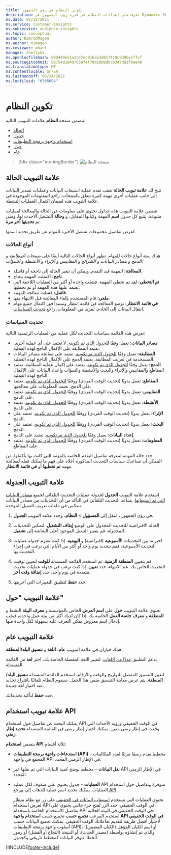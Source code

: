 ```yaml
---
title: تكوين النظام في رؤى الجمهور
description: تعرف على إعدادات النظام في قدرة رؤى الجمهور في Dynamics 365 Customer Insights.
ms.date: 02/12/2021
ms.service: customer-insights
ms.subservice: audience-insights
ms.topic: conceptual
author: NimrodMagen
ms.author: nimagen
ms.reviewer: mhart
manager: shellyha
ms.openlocfilehash: 09d449e51a3a47ec916ab3d017419c9d9be1ffcf
ms.sourcegitcommit: 0b754d194d765afef70d1008db7b347dd1f0ee40
ms.translationtype: HT
ms.contentlocale: ar-SA
ms.lasthandoff: 06/24/2021
ms.locfileid: "6305694"
---
```

# <a name="system-configuration"></a>تكوين النظام

تتضمن صفحة **النظام** علامات التبويب التالية:
- [‏الحالة](#status-tab)
- [جدول](#schedule-tab)
- [استخدام واجهة برمجة التطبيقات](#api-usage-tab)
- [حول](#about-tab)
- [عام ](#general-tab)

> [!div class="mx-imgBorder"]
> ![صفحة النظام](media/system-tabs.png "صفحة النظام")

## <a name="status-tab"></a>علامة التبويب الحالة

تتيح لك **علامة تبويب الحالة** تعقب تقدم عملية استيعاب البيانات وعمليات تصدير البيانات إلى جانب عمليات أخرى مهمة كثيرة تتعلق بالمنتجات. راجع المعلومات الموجودة في علامة التبويب هذه لضمان اكتمال العمليات النشطة.

تتضمن علامة التبويب هذه جداول تحتوي على معلومات عن الحالة والمعالجة لعمليات متنوعة. يتتبع كل جدول **اسم** المهمة وكيانها المقابل، و **وحالة** التشغيل الأحدث لها، ومتى تم **تحديثها آخر مرة**.

اعرض تفاصيل مجموعات تشغيل الأخيرة للمهام عن طريق تحديد اسمها.

### <a name="status-types"></a>أنواع الحالات

هناك ستة أنواع حالات للمهام. تظهر أنواع الحالات التالية أيضًا على صفحات *المطابقة* و *الدمج* و *مصادر البيانات* و *الشرائح* و *المقاييس* و *الإثراء* و *الأنشطة* و *التنبؤات*:

- **المعالجة:** المهمة قيد التقدم. ويمكن أن تتغير الحالة إلى ناجحة أو فاشلة.
- **ناجح:** اكتملت المهمة بنجاح.
- **تم التخطي:** لقد تم تخطي المهمة. فشلت واحدة أو أكثر من العمليات اللاحقة التي تعتمد عليها هذه المهمة أو تم تخطيها.
- **فاشل:** فشلت معالجة المهمة.
- **ملغي:** قام المستخدم بإلغاء المعالجة قبل الانتهاء منها.
- **في قائمة الانتظار:** توضع المعالجة في قائمة انتظار وستبدأ فور اكتمال جميع مهام انتقال البيانات إلى الخادم‬. لمزيد من المعلومات، راجع [تحديث السياسات](#refresh-policies).

### <a name="refresh-policies"></a>تحديث السياسات

تعرض هذه القائمة سياسات التحديث لكل عملية من العمليات الرئيسية التالية:

- **مصادر البيانات:** تعمل وفقًا [للجدول الذي تم تكوينه](#schedule-tab). لا تعتمد على أي عملية أخرى. تعتمد المطابقة على الإكمال الناجح لهذه العملية.
- **المطابقة:** تعمل وفقًا [للجدول الذي تم تكوينه](#schedule-tab). تعتمد على معالجة مصادر البيانات المستخدمة في تعريف المطابقة. يعتمد الدمج على الإكمال الناجح لهذه العملية.
- **الدمج:** يعمل وفقًا [للجدول الذي تم تكوينه](#schedule-tab). يعتمد على إكمال عملية المطابقة. تعتمد المقاطع والمقاييس والإثراء والبحث والأنشطة والتنبؤات وإعداد البيانات على الإكمال الناجح لهذه العملية.
- **المقاطع**: تعمل يدويًا (تحديث الوقت الفردي) ووفقًا [للجدول الذي تم تكوينه](#schedule-tab). تعتمد على الدمج. تعتمد المعلومات على معالجتها.
- **المقاييس**: تعمل يدويًا (تحديث الوقت الفردي) ووفقًا [للجدول الذي تم تكوينه](#schedule-tab). تعتمد على الدمج.
- **الأنشطة**: تعمل يدويًا (تحديث الوقت الفردي) ووفقًا [للجدول الذي تم تكوينه](#schedule-tab). تعتمد على الدمج.
- **الإثراء**: يعمل يدويًا (تحديث الوقت الفردي) ووفقًا [للجدول الذي تم تكوينه](#schedule-tab). تعتمد على الدمج.
- **البحث**: يعمل يدويًا (تحديث الوقت الفردي) ووفقًا [للجدول الذي تم تكوينه](#schedule-tab). تعتمد على الدمج.
- **إعداد البيانات:** يعمل وفقًا [للجدول الذي تم تكوينه](#schedule-tab). تعتمد على الدمج.
- **المعلومات**: تعمل يدويًا (تحديث الوقت الفردي) ووفقًا [للجدول الذي تم تكوينه](#schedule-tab). تعتمد على المقاطع.

حدد حالة المهمة لمعرفة تفاصيل التقدم الخاصة بالمهمة التي كانت بها بأكملها. من الممكن أن تساعدك سياسات التحديث المذكورة أعلاه على فهم ما يمكنك فعله لمعالجة مهمة **تم تخطيها** أو **في قائمة الانتظار**.

## <a name="schedule-tab"></a>علامة التبويب الجدولة

استخدم علامة التبويب **الجدول** لجدولة عمليات التحديث التلقائي لجميع [مصادر البيانات التي تم استيعابها](data-sources.md). يساعد التحديث التلقائي في التأكد من أن التحديثات من مصادر البيانات تنعكس في ملفات تعريف العميل الموحدة.

1. في رؤى الجمهور ، انتقل إلى **المسؤول** > **النظام**، وحدد علامة التبويب **الجدول**.

2. الحالة الافتراضية للتحديث المجدول على الوضع **إيقاف التشغيل**. لتمكين التحديثات المجدولة، قم بتغيير التبديل الموجود أعلى الشاشة إلى **تشغيل**.

3. اختر ما بين التحديثات **الأسبوعية** (افتراضية) و **اليومية**. إذا كنت تعتزم جدولة عمليات التحديث الأسبوعية، فقم بتحديد يوم واحد أو أكثر من الأيام التي ترغب في إجراء التحديث بها.

4. قم بتعيين **المنطقة الزمنية**، ثم استخدم القائمة المنسدلة **للوقت** لتعيين توقيت التحديث الخاص بك. عند الانتهاء، حدد **تعيين**. إذا كنت ترغب في جدولة عمليات تحديث متعددة في يوم واحد، حدد **إضافة وقت آخر**.

5. حدد **حفظ** لتطبيق التغييرات التي أجريتها.

## <a name="about-tab"></a>علامة التبويب "حول"

تحتوي علامة التبويب **حول** على **اسم العرض** الخاص بالمؤسسة و **معرف البيئة** النشط و **المنطقة** و **معرف جلسة العمل** الخاصة بك. إذا كان لديك أكثر من بيئة عمل واحدة، فيجب إدخال اسم معروض يمكن التعرف عليه بسهولة لكل واحدة منها.

## <a name="general-tab"></a>علامة التبويب عام

هناك خياران في علامة التبويب **عام**،  **اللغة** و **‏‫تنسيق البلد/المنطقة‬**.

يدعم التطبيق [عددًا من اللغات](supported-languages.md). لتغيير اللغة المفضلة الخاصة بك، اختر **لغة** من القائمة المنسدلة.

لتغيير التنسيق المفضل للتواريخ والوقت والأرقام، استخدم القائمة المنسدلة **تنسيق البلد/المنطقة**. يتم عرض معاينة التنسيق ضمن هذا الحقل. سيقوم النظام تلقائيًا باقتراح تحديد عند اختيار لغة جديدة.

حدد **حفظ** لتأكيد تحديداتك.

## <a name="api-usage-tab"></a>علامة تبويب استخدام API

يمكنك البحث عن تفاصيل حول استخدام API في الوقت الحقيقي ورؤية الأحداث التي وقعت في إطار زمني معين. يمكنك اختيار إطار زمني في القائمة المنسدلة **تحديد إطار زمني**. 

يتضمن **استخدام API** ثلاثة أقسام: 
- **استدعاءات واجهة برمجة التطبيقات (API)‬** - مخطط يقدم رسمًا مرئيًا لعدد المكالمات المجمع في واجهة API في الإطار الزمني المحدد.

- **نقل البيانات** - مخطط يوضح كمية البيانات التي تم نقلها عبر API في الإطار الزمني المحدد.

-  **العمليات** - جدول يحتوي على صفوف لكل عملية API متوفرة وتفاصيل حول استخدام العمليات. يمكنك تحديد اسم عملية للذهاب إلى [مرجع API](https://developer.ci.ai.dynamics.com/api-details#api=CustomerInsights&operation=Get-all-instances).

   تحتوي العمليات التي تستخدم [استيعاب البيانات في الحقيقي](real-time-data-ingestion.md) على زر مع نظام منظار لعرض استخدام API في الوقت الحقيقي. حدد الزر لفتح جزء جانبي يحتوي على تفاصيل الاستخدام الخاصة باستخدام API في الوقت الحقيقي في البيئة الحالية.   
   استخدم المرعب **تجميع حسب** تجميع حسب **استخدام واجهة API في الوقت الحقيقي** لاختيار أفضل طريقة لتقديم تفاعلاتك الوقت الحقيقي. يمكنك تجميع البيانات حسب أسلوب واجهة برمجة التطبيقات (API)، أو اسم الكيان المؤهل (الكيان المضمن)، والذي تم إنشاؤه بواسطة (مصدر الحدث)، أو النتيجة (النجاح أو الفشل) أو رموز الخطأ. تتوفر البيانات كمخطط تاريخي وكجدول.


[!INCLUDE[footer-include](../includes/footer-banner.md)]